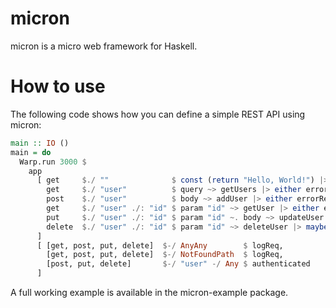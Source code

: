 # micron
micron is a micro web framework for Haskell.

# How to use
The following code shows how you can define a simple REST API using micron:

```haskell
main :: IO ()
main = do
  Warp.run 3000 $
    app
      [ get     $./ ""              $ const (return "Hello, World!") |> ok,
        get     $./ "user"          $ query ~> getUsers |> either errorRes ok,
        post    $./ "user"          $ body ~> addUser |> either errorRes created,
        get     $./ "user" ./: "id" $ param "id" ~> getUser |> either errorRes ok,
        put     $./ "user" ./: "id" $ param "id" ~. body ~> updateUser |> either errorRes ok,
        delete  $./ "user" ./: "id" $ param "id" ~> deleteUser |> maybe (ok "") errorRes
      ]
      [ [get, post, put, delete]  $-/ AnyAny        $ logReq,
        [get, post, put, delete]  $-/ NotFoundPath  $ logReq,
        [post, put, delete]       $-/ "user" -/ Any $ authenticated
      ]
```

A full working example is available in the micron-example package.
